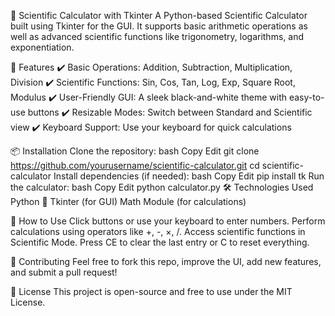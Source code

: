 🧮 Scientific Calculator with Tkinter
A Python-based Scientific Calculator built using Tkinter for the GUI. It supports basic arithmetic operations as well as advanced scientific functions like trigonometry, logarithms, and exponentiation.

🚀 Features
✔️ Basic Operations: Addition, Subtraction, Multiplication, Division
✔️ Scientific Functions: Sin, Cos, Tan, Log, Exp, Square Root, Modulus
✔️ User-Friendly GUI: A sleek black-and-white theme with easy-to-use buttons
✔️ Resizable Modes: Switch between Standard and Scientific view
✔️ Keyboard Support: Use your keyboard for quick calculations

📦 Installation
Clone the repository:
bash
Copy
Edit
git clone https://github.com/yourusername/scientific-calculator.git
cd scientific-calculator
Install dependencies (if needed):
bash
Copy
Edit
pip install tk
Run the calculator:
bash
Copy
Edit
python calculator.py
🛠 Technologies Used
Python 🐍
Tkinter (for GUI)
Math Module (for calculations)

📌 How to Use
Click buttons or use your keyboard to enter numbers.
Perform calculations using operators like +, -, ×, /.
Access scientific functions in Scientific Mode.
Press CE to clear the last entry or C to reset everything.

🤝 Contributing
Feel free to fork this repo, improve the UI, add new features, and submit a pull request!

📜 License
This project is open-source and free to use under the MIT License.

